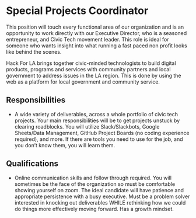 # Special Projects Coordinator
This position will touch every functional area of our organization and is an opportunity to work directly with our Executive Director, who is a seasoned entrepreneur, and Civic Tech movement leader. This role is ideal for someone who wants insight into what running a fast paced non profit looks like behind the scenes.

Hack For LA brings together civic-minded technologists to build digital products, programs and services with community partners and local government to address issues in the LA region. This is done by using the web as a platform for local government and community service.

## Responsibilities
- A wide variety of deliverables, across a whole portfolio of civic tech projects. Your main responsibilities will be to get projects unstuck by clearing roadblocks.  You will utilize Slack/Slackbots, Google Sheets/Data Management, GitHub Project Boards (no coding experience required), and more. If there are tools you need to use for the job, and you don’t know them, you will learn them. 

## Qualifications
- Online communication skills and follow through required. You will sometimes be the face of the organization so must be comfortable showing yourself on zoom. The ideal candidate will have patience and appropriate persistence with a busy executive. Must be a problem solver interested in knocking out deliverables WHILE rethinking how we could do things more effectively moving forward. Has a growth mindset.

